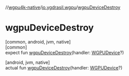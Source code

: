 //[wgpu4k-native](../../index.md)/[io.ygdrasil.wgpu](index.md)/[wgpuDeviceDestroy](wgpu-device-destroy.md)

# wgpuDeviceDestroy

[common, android, jvm, native]\
[common]\
expect fun [wgpuDeviceDestroy](wgpu-device-destroy.md)(handler: [WGPUDevice](-w-g-p-u-device/index.md)?)

[android, jvm, native]\
actual fun [wgpuDeviceDestroy](wgpu-device-destroy.md)(handler: [WGPUDevice](-w-g-p-u-device/index.md)?)